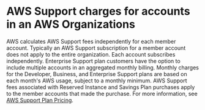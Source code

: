 # AWS Support charges for accounts in an AWS Organizations<a name="consolidatedbilling-support"></a>

AWS calculates AWS Support fees independently for each member account\. Typically an AWS Support subscription for a member account does not apply to the entire organization\. Each account subscribes independently\. Enterprise Support plan customers have the option to include multiple accounts in an aggregated monthly billing\. Monthly charges for the Developer, Business, and Enterprise Support plans are based on each month's AWS usage, subject to a monthly minimum\. AWS Support fees associated with Reserved Instance and Savings Plan purchases apply to the member accounts that made the purchase\. For more information, see [AWS Support Plan Pricing](http://aws.amazon.com/premiumsupport/pricing/)\.